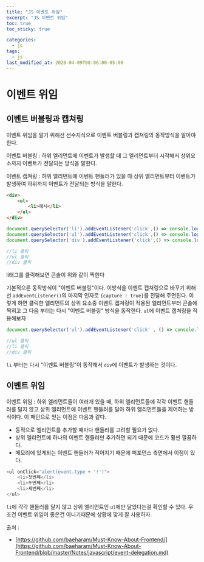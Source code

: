 ```yaml
---
title: "JS 이벤트 위임"
excerpt: "JS 이벤트 위임"
toc: true
toc_sticky: true

categories:
  - js
tags:
  - js
last_modified_at: 2020-04-09T08:06:00-05:00
---
```



# 이벤트 위임

## 이벤트 버블링과 캡쳐링

이벤트 위임을 알기 위해선 선수지식으로 이벤트 버블링과 캡쳐링의 동작방식을 알아야 한다. 

이벤트 버블링 : 하위 엘리먼트에 이벤트가 발생할 때 그 엘리먼트부터 시작해서 상위요소까지 이벤트가 전달되는 방식을 말한다.

이벤트 캡쳐링 : 하위 엘리먼트에 이벤트 핸들러가 있을 때 상위 엘리먼트부터 이벤트가 발생하여 하위까지 이벤트가 전달되는 방식을 말한다.

```html
<div>
    <ul>
        <li>예시</li>
    </ul>
</div>
```

```js
document.querySelector('li').addEventListener('click',() => console.log('li클릭!'));
document.querySelector('ul').addEventListener('click',() => console.log('ul클릭!'));
document.querySelector('div').addEventListener('click',() => console.log('div클릭!'));

//li 클릭
//ul 클릭
//div 클릭
```

li태그를 클릭해보면 콘솔이 위와 같이 찍힌다

기본적으론 동작방식이 "이벤트 버블링"이다. 이방식을 이벤트 캡쳐링으로 바꾸기 위해선 `addEventListener()`의 마지막 인자로 `{capture : true}`를 전달해 주면된다. 이렇게 하면 클릭한 엘리먼트의 상위 요소중 이벤트 캡쳐링이 적용된 엘리먼트부터 콘솔에 찍히고 그 다음 부터는 다시 "이벤트 버블링" 방식을 동작한다. `ul`에 이벤트 캡쳐링을 적용해보자

```js
document.querySelector('ul').addEventListener('click' , () => console.log('ul클릭'), {capture : true});

//ul 클릭
//li 클릭
//div 클릭
```

`li` 부터는 다시 "이벤트 버블링"이 동작해서 `div`에 이벤트가 발생하는 것이다.


## 이벤트 위임

이벤트 위임 : 하위 엘리먼트들이 여러개 있을 때, 하위 엘리먼트들에 각각 이벤트 핸들러를 달지 않고 상위 엘리먼트에 이벤트 핸들러를 달아 하위 엘리먼트들을 제어하는 방식이다. 이 패턴으로 얻는 이점은 다음과 같다.

+ 동적으로 엘리먼트를 추가할 때마다 핸들러를 고려할 필요가 없다.
+ 상위 엘리먼트에 하나의 이벤트 핸들러만 추가하면 되기 때문에 코드가 훨씬 깔끔하다.
+ 메모리에 있게되는 이벤트 핸들러가 적어지기 때문에 퍼포먼스 측면에서 이점이 있다.

```js
<ul onClick="alert(event.type + '!')">
    <li>첫번째</li>
    <li>두번째</li>
    <li>세번째</li>
</ul>
```

`li`에 각각 핸들러를 달지 않고 상위 엘리먼트인 `ul`에만 달았다는걸 확인할 수 있다. 무조건 이벤트 위임이 좋은건 아니기때문에 상황에 맞게 잘 사용하자.

출처 : 

+ [https://github.com/baeharam/Must-Know-About-Frontend/](https://github.com/baeharam/Must-Know-About-Frontend/blob/master/Notes/javascript/event-delegation.md)